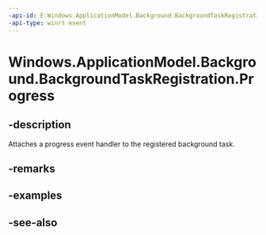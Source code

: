 ```yaml
---
-api-id: E:Windows.ApplicationModel.Background.BackgroundTaskRegistration.Progress
-api-type: winrt event
---
```


<!-- Event syntax
public event Windows.ApplicationModel.Background.BackgroundTaskProgressEventHandler Progress
-->

# Windows.ApplicationModel.Background.BackgroundTaskRegistration.Progress

## -description
Attaches a progress event handler to the registered background task.

## -remarks

## -examples

## -see-also
